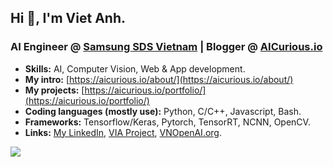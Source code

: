 ## Hi 👋, I'm Viet Anh.
### AI Engineer @ [Samsung SDS Vietnam](https://www.samsungsds.com/en/index.html) | Blogger @ [AICurious.io](https://aicurious.io/)

- **Skills:** AI, Computer Vision, Web & App development.
- **My intro:** [https://aicurious.io/about/](https://aicurious.io/about/)
- **My projects:** [https://aicurious.io/portfolio/](https://aicurious.io/portfolio/)
- **Coding languages (mostly use):** Python, C/C++, Javascript, Bash.
- **Frameworks:** Tensorflow/Keras, Pytorch, TensorRT, NCNN, OpenCV.
- **Links:** [My LinkedIn](https://www.linkedin.com/in/vietanhdev/), [VIA Project](https://via.makerviet.org/), [VNOpenAI.org](https://vnopenai.org/).

<img align="left" src="https://github-readme-stats.vercel.app/api?username=vietanhdev&count_private=false&show_icons=true&hide_border=false">
